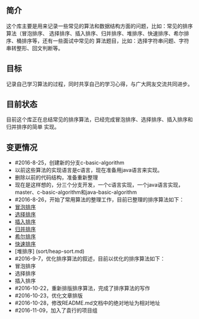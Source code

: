## 简介

这个库主要是用来记录一些常见的算法和数据结构方面的问题，比如：常见的排序算法（冒泡排序、
选择排序、插入排序、归并排序、堆排序、快速排序、希尔排序、桶排序等，还有一些面试中常见的
算法题目，比如：选择字符串问题、字符串转整形、回文判断等。

## 目标

记录自己学习算法的过程，同时共享自己的学习心得，与广大网友交流共同进步。

## 目前状态

目前这个库正在总结常见的排序算法，已经完成冒泡排序、选择排序、插入排序和归并排序的简单
实现。

## 变更情况

- #2016-8-25，创建新的分支c-basic-algorithm
 - 以前这些算法的实现语言是c语言，现在准备用java语言来实现。
 - 删除以前的代码结构，准备重新整理
 - 现在是这样想的，分三个分支开发，一个c语言实现，一个java语言实现，master、c-basic-algorithm和java-basic-algorithm
- #2016-8-26，开始了常用算法的整理工作，目前已整理的排序算法如下：
 - [冒泡排序](sort/bubble-sort.md)
 - [选择排序](sort/selection-sort.md)
 - [插入排序](sort/insert-sort.md)
 - [归并排序](sort/merge-sort.md)
 - [希尔排序](sort/shell-sort.md)
 - [快速排序](sort/quick-sort.md)
 - [堆排序]  (sort/heap-sort.md)
- #2016-9-7，优化排序算法的叙述，目前以优化的排序算法如下：
 - 冒泡排序
 - 选择排序
 - 插入排序
- #2016-10-22，重新排版排序算法，完成了排序算法的写作 
- #2016-10-23，优化文章排版
- #2016-10-28，修改README.md文档中的绝对地址为相对地址
- #2016-11-09，加入了袁行的项目组
